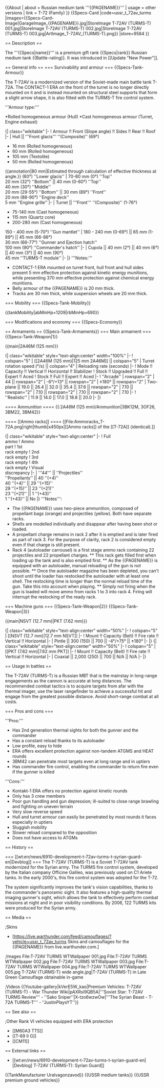 {{About
| about = Russian medium tank '''{{PAGENAME}}'''
| usage = other versions
| link = T-72 (Family)
}}
{{Specs-Card
|code=ussr_t_72av_turms
|images={{Specs-Card-Image|GarageImage_{{PAGENAME}}.jpg|StoreImage T-72AV (TURMS-T) 001.jpg|StoreImage T-72AV (TURMS-T) 002.jpg|StoreImage T-72AV (TURMS-T) 003.jpg|ArtImage_T-72AV_(TURMS-T).png}}
|store=9584
}}

== Description ==
<!-- ''In the description, the first part should be about the history of the creation and combat usage of the vehicle, as well as its key features. In the second part, tell the reader about the ground vehicle in the game. Insert a screenshot of the vehicle, so that if the novice player does not remember the vehicle by name, he will immediately understand what kind of vehicle the article is talking about.'' -->
The '''{{Specs|name}}''' is a premium gift rank {{Specs|rank}} Russian medium tank {{Battle-rating}}. It was introduced in [[Update "New Power"]].

== General info ==
=== Survivability and armour ===
{{Specs-Tank-Armour}}
<!-- ''Describe armour protection. Note the most well protected and key weak areas. Appreciate the layout of modules as well as the number and location of crew members. Is the level of armour protection sufficient, is the placement of modules helpful for survival in combat? If necessary use a visual template to indicate the most secure and weak zones of the armour.'' -->
The T-72AV is a modernized version of the Soviet-made main battle tank T-72A. The CONTACT-1 ERA on the front of the turret is no longer directly mounted on it and is instead mounted on structural steel supports that form a slight arrow shape, it is also fitted with the TURMS-T fire control system.

'''Armour type:'''

*Rolled homogeneous armour (Hull)
*Cast homogeneous armour (Turret, Engine exhaust)

{| class="wikitable"
|-
! Armour !! Front (Slope angle) !! Sides !! Rear !! Roof
|-
| Hull || '''Front glacis''' ''(Composite)'' (69°)

* 16 mm (Rolled homogeneous)
* 60 mm (Rolled homogeneous)
* 105 mm (Textolite)
* 50 mm (Rolled homogeneous)

{{annotation|80 mm|Estimated through calculation of effective thickness at angle.}}
 (60°) ''Lower glacis''
| 70-80 mm (0°) ''Top'' <br> 20 mm (32°) ''Bottom'' || 40 mm (0-60°) ''Top'' <br> 40 mm (30°) ''Middle''<br> 20 mm (29-55°) ''Bottom'' || 30 mm (89°) ''Front''<br>20 mm (88-90°) ''Engine deck''<br>5 mm ''Engine grille''
|-
| Turret || '''Front''' ''(Composite)'' (1-76°)

* 75-140 mm (Cast homogeneous)
* 115 mm (Quartz core)
* 200-280 mm (Cast homogeneous)

150 - 400 mm (5-70°) ''Gun mantlet''
| 180 - 240 mm (0-69°) || 65 mm (1-89°) || 45 mm (66-86°)<br>30 mm (66-77°) ''Gunner and Ejection hatch''<br>100 mm (90°) ''Commander's hatch''
|-
| Cupola || 40 mm (2°) || 40 mm (6°) || 40 mm (3°) || 40 mm (90°)<br>45 mm ''TURMS-T module''
|-
|}
'''Notes:'''

* CONTACT-1 ERA mounted on turret front, hull front and hull sides present 5 mm effective protection against kinetic energy munitions, while presenting 370 mm effective protection against chemical energy munitions.
* Belly armour of the {{PAGENAME}} is 20 mm thick.
* Tracks are 30 mm thick, while suspension wheels are 20 mm thick.

=== Mobility ===
{{Specs-Tank-Mobility}}
<!-- ''Write about the mobility of the ground vehicle. Estimate the specific power and manoeuvrability, as well as the maximum speed forwards and backwards.'' -->

{{tankMobility|abMinHp=1209|rbMinHp=690}}

=== Modifications and economy ===
{{Specs-Economy}}

== Armaments ==
{{Specs-Tank-Armaments}}
=== Main armament ===
{{Specs-Tank-Weapon|1}}
<!-- ''Give the reader information about the characteristics of the main gun. Assess its effectiveness in a battle based on the reloading speed, ballistics and the power of shells. Do not forget about the flexibility of the fire, that is how quickly the cannon can be aimed at the target, open fire on it and aim at another enemy. Add a link to the main article on the gun: <code><nowiki>{{main|Name of the weapon}}</nowiki></code>. Describe in general terms the ammunition available for the main gun. Give advice on how to use them and how to fill the ammunition storage.'' -->
{{main|2A46M (125 mm)}}

{| class="wikitable" style="text-align:center" width="100%"
|-
! colspan="5" | [[2A46M (125 mm)|125 mm 2A46M]] || colspan="5" | Turret rotation speed (°/s) || colspan="4" | Reloading rate (seconds)
|-
! Mode !! Capacity !! Vertical !! Horizontal !! Stabilizer
! Stock !! Upgraded !! Full !! Expert !! Aced
! Stock !! Full !! Expert !! Aced
|-
! ''Arcade''
| rowspan="2" | 44 || rowspan="2" | -6°/+13° || rowspan="2" | ±180° || rowspan="2" | Two-plane || 19.0 || 26.4 || 32.0 || 35.4 || 37.6 || rowspan="2" | 7.10 || rowspan="2" | 7.10 || rowspan="2" | 7.10 || rowspan="2" | 7.10
|-
! ''Realistic''
| 11.9 || 14.0 || 17.0 || 18.8 || 20.0
|-
|}

==== Ammunition ====
{{:2A46M (125 mm)/Ammunition|3BK12M, 3OF26, 3BM22, 3BM42}}

==== [[Ammo racks]] ====
[[File:Ammoracks_T-72A.png|right|thumb|x450px|[[Ammo racks]] of the [[T-72A]] (identical).]]
<!-- '''Last updated: 2.15.1.65''' -->
{| class="wikitable" style="text-align:center"
|-
! Full<br>ammo
! Ammo<br>part
! 1st<br>rack empty
! 2nd<br>rack empty
! 3rd<br>rack empty
! 4th<br>rack empty
! Visual<br>discrepancy
|-
| '''44''' || ''Projectiles'' <br> ''Propellants'' || 40&nbsp;''(+4)'' <br> 40&nbsp;''(+4)'' || 29&nbsp;''(+15)'' <br> 29&nbsp;''(+15)'' || 23&nbsp;''(+21)'' <br> 23&nbsp;''(+21)'' || 1&nbsp;''(+43)'' <br> 1&nbsp;''(+43)'' || No
|}
'''Notes''':

* The {{PAGENAME}} uses two-piece ammunition, composed of propellant bags (orange) and projectiles (yellow). Both have separate racks.
* Shells are modelled individually and disappear after having been shot or loaded.
* A propellant charge remains in rack 2 after it is emptied and is later fired as part of rack 3. For the purpose of clarity, rack 2 is considered empty even if that charge is still present.
* Rack 4 (autoloader carrousel) is a first stage ammo rack containing 22 projectiles and 22 propellant charges.
** This rack gets filled first when loading up the tank and is also emptied first.
** As the {{PAGENAME}} is equipped with an autoloader, manual reloading of the gun is not possible.
** Once the autoloader magazine has been depleted, you can't shoot until the loader has restocked the autoloader with at least one shell. The restocking time is longer than the normal reload time of the gun. Take this into account when playing.
** Simply not firing when the gun is loaded will move ammo from racks 1 to 3 into rack 4. Firing will interrupt the restocking of the ready rack.

=== Machine guns ===
{{Specs-Tank-Weapon|2}}
{{Specs-Tank-Weapon|3}}
<!-- ''Offensive and anti-aircraft machine guns not only allow you to fight some aircraft but also are effective against lightly armoured vehicles. Evaluate machine guns and give recommendations on its use.'' -->
{{main|NSVT (12.7 mm)|PKT (7.62 mm)}}

{| class="wikitable" style="text-align:center" width="50%"
|-
! colspan="5" | [[NSVT (12.7 mm)|12.7 mm NSVT]]
|-
! Mount !! Capacity (Belt) !! Fire rate !! Vertical !! Horizontal
|-
| Pintle || 300 (150) || 700 || -4°/+75° || ±180°
|-
|}
{| class="wikitable" style="text-align:center" width="50%"
|-
! colspan="5" | [[PKT (7.62 mm)|7.62 mm PKT]]
|-
! Mount !! Capacity (Belt) !! Fire rate !! Vertical !! Horizontal
|-
| Coaxial || 2,000 (250) || 700 || N/A || N/A
|-
|}

== Usage in battles ==
<!-- ''Describe the tactics of playing in the vehicle, the features of using vehicles in the team and advice on tactics. Refrain from creating a "guide" - do not impose a single point of view but instead give the reader food for thought. Describe the most dangerous enemies and give recommendations on fighting them. If necessary, note the specifics of the game in different modes (AB, RB, SB).'' -->

The T-72AV (TURMS-T) is a Russian MBT that is the mainstay in long-range engagements as the cannon is accurate at long distances. The recommended combat tactics is to acquire targets from afar with the thermal imager, use the laser rangefinder to achieve a successful hit and engage from the greatest possible distance. Avoid short-range combat at all costs.

=== Pros and cons ===
<!-- ''Summarise and briefly evaluate the vehicle in terms of its characteristics and combat effectiveness. Mark its pros and cons in a bulleted list. Try not to use more than 6 points for each of the characteristics. Avoid using categorical definitions such as "bad", "good" and the like - use substitutions with softer forms such as "inadequate" and "effective".'' -->

'''Pros:'''

* Has 2nd generation thermal sights for both the gunner and the commander
* Has a constant reload thanks to its autoloader
* Low profile, easy to hide
* ERA offers excellent protection against non-tandem ATGMS and HEAT rounds
* 3BM42 can penetrate most targets even at long range and in uptiers
* Has commander fire control, enabling the commander to return fire even if the gunner is killed

'''Cons:'''

* Kontakt-1 ERA offers no protection against kinetic rounds
* Only has 3 crew members
* Poor gun handling and gun depression; ill-suited to close range brawling and fighting on uneven terrain
* Very slow reverse speed
* Hull and turret armour can easily be penetrated by most rounds it faces especially in uptiers
* Sluggish mobility
* Slower reload compared to the opposition
* Does not have access to ATGMs

== History ==
<!-- ''Describe the history of the creation and combat usage of the vehicle in more detail than in the introduction. If the historical reference turns out to be too long, take it to a separate article, taking a link to the article about the vehicle and adding a block "/History" (example: <nowiki>https://wiki.warthunder.com/(Vehicle-name)/History</nowiki>) and add a link to it here using the <code>main</code> template. Be sure to reference text and sources by using <code><nowiki><ref></ref></nowiki></code>, as well as adding them at the end of the article with <code><nowiki><references /></nowiki></code>. This section may also include the vehicle's dev blog entry (if applicable) and the in-game encyclopedia description (under <code><nowiki>=== In-game description ===</nowiki></code>, also if applicable).'' -->
=== [[wt:en/news/6910-development-t-72av-turms-t-syrian-guard-en|Devblog]] ===
The T-72AV (TURMS-T) is a Soviet T-72AV tank modernized for the Syrian army. The TURMS fire control system, developed by the Italian company Officine Galileo, was previously used on C1 Ariete tanks. In the early 2000's, this fire control system was adopted for the T-72.

The system significantly improves the tank's vision capabilities, thanks to the commander's panoramic sight. It also features a high-quality thermal imaging gunner's sight, which allows the tank to effectively perform combat missions at night and in poor visibility conditions. By 2006, 122 TURMS kits were produced for the Syrian army.

== Media ==
<!-- ''Excellent additions to the article would be video guides, screenshots from the game, and photos.'' -->

;Skins

* [https://live.warthunder.com/feed/camouflages/?vehicle=ussr_t_72av_turms Skins and camouflages for the {{PAGENAME}} from live.warthunder.com.]

;Images
<gallery mode="packed" heights="200">
File:T-72AV TURMS WTWallpaper 001.jpg
File:T-72AV TURMS WTWallpaper 002.jpg
File:T-72AV TURMS WTWallpaper 003.jpg
File:T-72AV TURMS WTWallpaper 004.jpg
File:T-72AV TURMS WTWallpaper 005.jpg
T-72AV (TURMS-T) wide angle.jpg|T-72AV (TURMS-T) in Late Green Camouflage obtainable in-game
</gallery>

;Videos
{{Youtube-gallery|kVerE5W_kao|Premium Vehicles: T-72AV (TURMS-T) - War Thunder Wiki|pAXRsI9QB5A|'''Soviet Star: T-72AV TURMS Review''' - ''Sako Sniper''|X-tzo6wzwOw|'''The Syrian Beast - T-72A TURMS-T''' - ''JustinPlaysYT''}}

== See also ==
<!-- ''Links to the articles on the War Thunder Wiki that you think will be useful for the reader, for example:''
* ''reference to the series of the vehicles;''
* ''links to approximate analogues of other nations and research trees.'' -->

;Other Rank VI vehicles equipped with ERA protection

* [[M60A3 TTS]]
* [[T-69 II G]]
* [[CM11]]

== External links ==
<!-- ''Paste links to sources and external resources, such as:''
* ''topic on the official game forum;''
* ''other literature.'' -->

* [[wt:en/news/6910-development-t-72av-turms-t-syrian-guard-en|[Devblog] T-72AV (TURMS-T): Syrian Guard]]

{{TankManufacturer Uralvagonzavod}}
{{USSR medium tanks}}
{{USSR premium ground vehicles}}